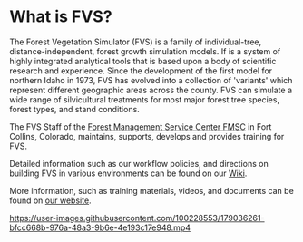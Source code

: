 <body>
<h1>What is FVS?</h1>
<p>The Forest Vegetation Simulator (FVS) is a family of individual-tree, distance-independent, forest growth simulation models.  If is a system of highly integrated analytical tools that is based upon a body of scientific research and experience.  Since the development of the first model for northern Idaho in 1973, FVS has evolved into a collection of 'variants' which represent different geographic areas across the county.  FVS can simulate a wide range of silvicultural treatments for most major forest tree species, forest types, and stand conditions.</p>
<p>The FVS Staff of the <a href="https://www.fs.usda.gov/forestmanagement/aboutus/fmsc.shtml">Forest Management Service Center FMSC</a> in Fort Collins, Colorado, maintains, supports, develops and provides training for FVS.</p>
<p>Detailed information such as our workflow policies, and directions on building FVS in various environments can be found on our <a href="https://github.com/USDAForestService/ForestVegetationSimulator/wiki">Wiki</a>.</p>
<p>More information, such as training materials, videos, and documents can be found on <a href="https://www.fs.usda.gov/fvs/index.shtml">our website</a>.</p>
</body>


https://user-images.githubusercontent.com/100228553/179036261-bfcc668b-976a-48a3-9b6e-4e193c17e948.mp4

